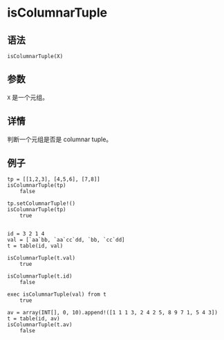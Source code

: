 # isColumnarTuple

## 语法

`isColumnarTuple(X)`

## 参数

`X` 是一个元组。

## 详情

判断一个元组是否是 columnar tuple。

## 例子

```
tp = [[1,2,3], [4,5,6], [7,8]]
isColumnarTuple(tp)
    false

tp.setColumnarTuple!()
isColumnarTuple(tp)
    true
```

```

id = 3 2 1 4
val = [`aa`bb, `aa`cc`dd, `bb, `cc`dd]
t = table(id, val)

isColumnarTuple(t.val)
    true

isColumnarTuple(t.id)
    false

exec isColumnarTuple(val) from t
    true

av = array(INT[], 0, 10).append!([1 1 1 3, 2 4 2 5, 8 9 7 1, 5 4 3])
t = table(id, av)
isColumnarTuple(t.av)
    false
```

